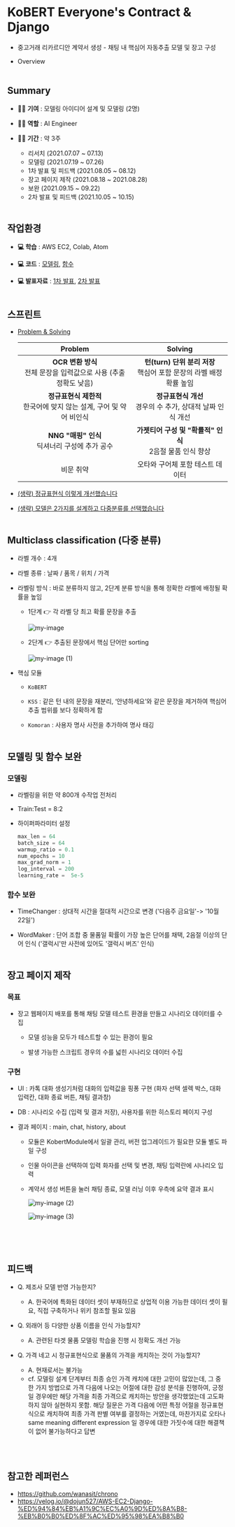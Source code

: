 # KoBERT Everyone's Contract & Django
* 중고거래 리카르디안 계약서 생성 - 채팅 내 핵심어 자동추출 모델 및 장고 구성
  
* Overview  
<img> </br></br>

## Summary  
* 👩‍💻 **기여** : 모델링 아이디어 설계 및 모델링 (2명)
  
* 👩‍💻 **역할** : AI Engineer
  
* 👩‍💻 **기간** : 약 3주
	* 리서치 (2021.07.07 ~ 07.13)
  * 모델링 (2021.07.19 ~ 07.26)
  * 1차 발표 및 피드백 (2021.08.05 ~ 08.12)
  * 장고 페이지 제작 (2021.08.18 ~ 2021.08.28)
  * 보완 (2021.09.15 ~ 09.22) 
  * 2차 발표 및 피드백 (2021.10.05 ~ 10.15) </br></br>

## 작업환경
* **💻 학습** : AWS EC2, Colab, Atom
  
* **💻 코드** :  [모델링](https://github.com/Seohee-Kim/KoBERT-EveryoneContract/blob/main/Everyones_Contract_Classifier(v4).ipynb), [함수](https://github.com/Seohee-Kim/KoBERT-EveryoneContract/tree/main/pages/KobertModule)
  
* **💻 발표자료**  : [1차 발표](https://github.com/Seohee-Kim/KoBERT-EveryoneContract/blob/main/KoBERT%201%E1%84%8E%E1%85%A1%20%E1%84%80%E1%85%A7%E1%86%AF%E1%84%80%E1%85%AA%20%E1%84%87%E1%85%A9%E1%84%80%E1%85%A9.pdf), [2차 발표](https://github.com/Seohee-Kim/KoBERT-EveryoneContract/blob/main/KoBERT%202%E1%84%8E%E1%85%A1%20%E1%84%80%E1%85%A7%E1%86%AF%E1%84%80%E1%85%AA%20%E1%84%87%E1%85%A9%E1%84%80%E1%85%A9%20(%E1%84%8C%E1%85%A1%E1%86%BC%E1%84%80%E1%85%A9%20%E1%84%91%E1%85%A6%E1%84%8B%E1%85%B5%E1%84%8C%E1%85%B5%20%E1%84%80%E1%85%AE%E1%84%89%E1%85%A5%E1%86%BC%20%E1%84%86%E1%85%B5%E1%86%BE%20%E1%84%89%E1%85%A1%E1%84%8B%E1%85%AD%E1%86%BC%E1%84%87%E1%85%A1%E1%86%BC%E1%84%87%E1%85%A5%E1%86%B8)%20.pdf) </br></br>

## 스프린트
* [Problem & Solving](https://docs.google.com/document/d/15GPdiYNVQkrFdvSEoxeyJj5ED2m2assSFfMkXpnDg0w/edit?usp=sharing)

  |                           Problem                            |                           Solving                            |
  | :----------------------------------------------------------: | :----------------------------------------------------------: |
  | **OCR 변환 방식**<br />전체 문장을 입력값으로 사용 (추출 정확도 낮음) | **턴(turn) 단위 분리 저장**<br /> 핵심어 포함 문장의 라벨 배정 확률 높임 |
  | **정규표현식 제한적**<br />한국어에 맞지 않는 설계, 구어 및 약어 비인식 | **정규표현식 개선**<br />경우의 수 추가, 상대적 날짜 인식 개선 |
  |     **NNG "매핑" 인식** <br /> 딕셔너리 구성에 추가 공수     | **가젯티어 구성 및 "확률적" 인식**<br />2음절 물품 인식 향상 |
  |                          비문 취약                           |               오타와 구어체 포함 테스트 데이터               |

* [(생략) 정규표현식 이렇게 개선했습니다](https://docs.google.com/spreadsheets/d/1k_f6CVlXx_g1fAPs1QrUPjXSceNic9Ch4wrM7A6uFZ4/edit#gid=0) 
* [(생략) 모델은 2가지를 설계하고 다중분류를 선택했습니다](https://docs.google.com/spreadsheets/d/16tIEfFqyrTM-KOLT4n5FTv1KIpj1HrDtbTy8KJxxW68/edit?usp=sharing) </br></br>

## Multiclass classification (다중 분류)
- 라벨 개수 : 4개
- 라벨 종류 : 날짜 / 품목 / 위치 / 가격
- 라벨링 방식 : 바로 분류하지 않고, 2단계 분류 방식을 통해 정확한 라벨에 배정될 확률을 높임  
  
  - 1단계 :point_right: 각 라벨 당 최고 확률 문장을 추출
    
    ![my-image](https://github.com/Seohee-Kim/KoBERT-EveryoneContract/assets/62201733/24c4a367-4f45-4f1d-bbbb-e9eb04a32f75)  
    
  - 2단계 :point_right:  추출된 문장에서 핵심 단어만 sorting
    
    ![my-image (1)](https://github.com/Seohee-Kim/KoBERT-EveryoneContract/assets/62201733/a84065f5-6097-48ae-9b9b-93d69f601e2d)
    
- 핵심 모듈
  - `KoBERT`
    
  - `KSS` : 같은 턴 내의 문장을 재분리, ‘안녕하세요’와 같은 문장을 제거하여 핵심어 추출 범위를 보다 정확하게 함
    
  - `Komoran` : 사용자 명사 사전을 추가하여 명사 태깅 </br></br>

## 모델링 및 함수 보완

### 모델링 

* 라벨링을 위한 약 800개 수작업 전처리

* Train:Test = 8:2

* 하이퍼파라미터 설정

  ```python
  max_len = 64
  batch_size = 64
  warmup_ratio = 0.1
  num_epochs = 10
  max_grad_norm = 1
  log_interval = 200
  learning_rate =  5e-5
  ```  

### 함수 보완

* TimeChanger : 상대적 시간을 절대적 시간으로 변경 ('다음주 금요일'-> '10월 22일')
  
* WordMaker : 단어 조합 중 물품일 확률이 가장 높은 단어를 채택, 2음절 이상의 단어 인식 ('갤럭시'만 사전에 있어도 '갤럭시 버즈' 인식) </br></br>


## 장고 페이지 제작
### 목표

* 장고 웹페이지 배포를 통해 채팅 모델 테스트 환경을 만들고 시나리오 데이터를 수집

  * 모델 성능을 모두가 테스트할 수 있는 환경이 필요

  * 발생 가능한 스크립트 경우의 수를 넓힌 시나리오 데이터 수집 

### 구현

* UI : 카톡 대화 생성기처럼 대화의 입력값을 핑퐁 구현 (화자 선택 셀렉 박스, 대화 입력칸, 대화 종료 버튼, 채팅 결과창)
  
* DB : 시나리오 수집 (입력 및 결과 저장), 사용자를 위한 히스토리 페이지 구성

* 결과 페이지 : main, chat, history, about
  
  * 모듈은 KobertModule에서 일괄 관리, 버전 업그레이드가 필요한 모듈 별도 파일 구성
    
  * 인물 아이콘을 선택하여 입력 화자를 선택 및 변경, 채팅 입력란에 시나리오 입력
    
  * 계약서 생성 버튼을 눌러 채팅 종료, 모델 러닝 이후 우측에 요약 결과 표시

    ![my-image (2)](https://github.com/Seohee-Kim/KoBERT-EveryoneContract/assets/62201733/631d86e1-6676-4bcc-ae85-f935be0d52b4)
    
    ![my-image (3)](https://github.com/Seohee-Kim/KoBERT-EveryoneContract/assets/62201733/0667e015-1562-4870-97ea-a2791a26d1fb) </br></br>

</br></br>
## 피드백
* Q. 제조사 모델 반영 가능한지?  
	* A. 한국어에 특화된 데이터 셋이 부재하므로 상업적 이용 가능한 데이터 셋이 필요, 직접 구축하거나 위키 참조할 필요 있음
  
* Q. 외래어 등 다양한 상품 이름을 인식 가능할지?  
	* A. 관련된 타겟 물품 모델링 학습을 진행 시 정확도 개선 가능
  
* Q. 가격 네고 시 정규표현식으로 물품의 가격을 캐치하는 것이 가능할지?  
	* A. 현재로서는 불가능
 	* cf. 모델링 설계 단계부터 최종 승인 가격 캐치에 대한 고민이 많았는데, 그 중  한 가지 방법으로 가격 다음에 나오는 어절에 대한 감성 분석을 진행하여, 긍정일 경우에만 해당 가격을 최종 가격으로 캐치하는 방안을 생각했었는데 고도화하지 않아 실현하지 못함. 해당 질문은 가격 다음에 어떤 특정 어절을 정규표현식으로 캐치하여 최종 가격 판별 여부를 결정하는 거였는데, 마찬가지로 오타나 same meaning different expression 일 경우에 대한 가짓수에 대한 해결책이 없어 불가능하다고 답변

</br></br>
## 참고한 레퍼런스  
* https://github.com/wanasit/chrono
* https://velog.io/@dojun527/AWS-EC2-Django-%ED%94%84%EB%A1%9C%EC%A0%9D%ED%8A%B8-%EB%B0%B0%ED%8F%AC%ED%95%98%EA%B8%B0
